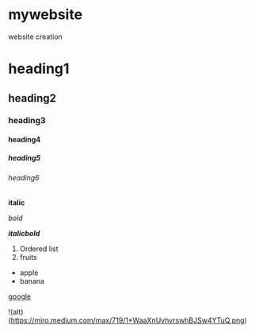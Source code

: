 # mywebsite
website creation

# heading1

## heading2

### heading3

#### heading4

##### heading5

###### heading6

**italic**

*bold*

***italicbold***

1. Ordered list
2. fruits
- apple
- banana

[google](https://www.google.com/)

!(alt)(https://miro.medium.com/max/719/1*WaaXnUvhvrswhBJSw4YTuQ.png)

 
